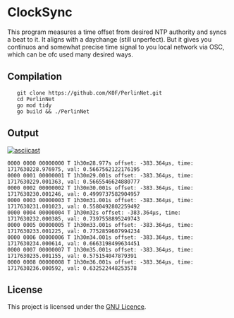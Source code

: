 # ClockSync

This program measures a time offset from desired NTP authority and syncs a beat to it. It aligns with a daychange (still unperfect). But it gives you continuos and somewhat precise time signal to you local network via OSC, which can be ofc used many desired ways.




## Compilation

```shell
   git clone https://github.com/K0F/PerlinNet.git
   cd PerlinNet
   go mod tidy
   go build && ./PerlinNet
   ```

## Output

[![asciicast](https://asciinema.org/a/594838.svg)](https://asciinema.org/a/594838)

```
0000 0000 00000000 T 1h30m28.977s offset: -383.364µs, time: 1717630228.976975, val: 0.5667562122176195
0000 0001 00000001 T 1h30m29.001s offset: -383.364µs, time: 1717630229.001363, val: 0.5665546624880777
0000 0002 00000002 T 1h30m30.001s offset: -383.364µs, time: 1717630230.001246, val: 0.4999737582904957
0000 0003 00000003 T 1h30m31.001s offset: -383.364µs, time: 1717630231.001023, val: 0.5580492802259492
0000 0004 00000004 T 1h30m32s offset: -383.364µs, time: 1717630232.000385, val: 0.7397558895249743
0000 0005 00000005 T 1h30m33.001s offset: -383.364µs, time: 1717630233.001225, val: 0.7752859607994234
0000 0006 00000006 T 1h30m34.001s offset: -383.364µs, time: 1717630234.000614, val: 0.6663198499634451
0000 0007 00000007 T 1h30m35.001s offset: -383.364µs, time: 1717630235.001155, val: 0.575154047879391
0000 0008 00000008 T 1h30m36.001s offset: -383.364µs, time: 1717630236.000592, val: 0.632522448253578
```



## License

This project is licensed under the [GNU Licence](LICENSE).
